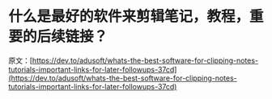 # 什么是最好的软件来剪辑笔记，教程，重要的后续链接？

原文：[https://dev.to/adusoft/whats-the-best-software-for-clipping-notes-tutorials-important-links-for-later-followups-37cd](https://dev.to/adusoft/whats-the-best-software-for-clipping-notes-tutorials-important-links-for-later-followups-37cd)